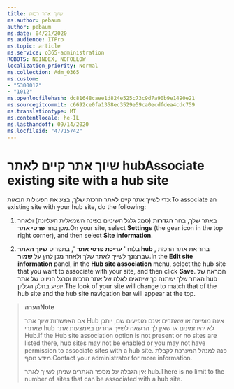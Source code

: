 ```yaml
---
title: שיוך אתר רכזת
ms.author: pebaum
author: pebaum
ms.date: 04/21/2020
ms.audience: ITPro
ms.topic: article
ms.service: o365-administration
ROBOTS: NOINDEX, NOFOLLOW
localization_priority: Normal
ms.collection: Adm_O365
ms.custom:
- "5300012"
- "1012"
ms.openlocfilehash: dc81648caee1d824e525c73c9d7a90b9e1490e21
ms.sourcegitcommit: c6692ce0fa1358ec3529e59ca0ecdfdea4cdc759
ms.translationtype: MT
ms.contentlocale: he-IL
ms.lasthandoff: 09/14/2020
ms.locfileid: "47715742"
---
```

# <a name="associate-existing-site-with-a-hub-site"></a><span data-ttu-id="27afb-102">שיוך אתר קיים לאתר hub</span><span class="sxs-lookup"><span data-stu-id="27afb-102">Associate existing site with a hub site</span></span>

<span data-ttu-id="27afb-103">כדי לשייך אתר קיים לאתר הרכזת שלך, בצע את הפעולות הבאות:</span><span class="sxs-lookup"><span data-stu-id="27afb-103">To associate an existing site with your hub site, do the following:</span></span>
  
1. <span data-ttu-id="27afb-104">באתר שלך, בחר **הגדרות** (סמל גלגל השיניים בפינה השמאלית העליונה) ולאחר מכן בחר **פרטי אתר**.</span><span class="sxs-lookup"><span data-stu-id="27afb-104">On your site, select **Settings** (the gear icon in the top right corner), and then select **Site information**.</span></span>

2. <span data-ttu-id="27afb-105">בלוח ' **עריכת פרטי אתר** ', בתפריט **שיוך האתר hub** , בחר את אתר הרכזת שברצונך לשייך לאתר שלך ולאחר מכן לחץ על **שמור**.</span><span class="sxs-lookup"><span data-stu-id="27afb-105">In the **Edit site information** panel, in the **Hub site association** menu, select the hub site that you want to associate with your site, and then click **Save**.</span></span> <span data-ttu-id="27afb-106">המראה של האתר שלך ישתנה כך שיתאים לאלה של אתר הרכזת וסרגל הניווט של אתר hub יופיע בחלק העליון.</span><span class="sxs-lookup"><span data-stu-id="27afb-106">The look of your site will change to match that of the hub site and the hub site navigation bar will appear at the top.</span></span>

><span data-ttu-id="27afb-107">**הערה**</span><span class="sxs-lookup"><span data-stu-id="27afb-107">**Note**</span></span>
>
><span data-ttu-id="27afb-108">אם האפשרות שיוך אתר Hub אינה מופיעה או שאתרים אינם מופיעים שם, ייתכן שאתרי hub לא יהיו זמינים או שאין לך הרשאה לשייך אתרים באמצעות אתר Hub.</span><span class="sxs-lookup"><span data-stu-id="27afb-108">If the Hub site association option is not present or no sites are listed there, hub sites may not be enabled or you may not have permission to associate sites with a hub site.</span></span> <span data-ttu-id="27afb-109">פנה למנהל המערכת לקבלת מידע נוסף.</span><span class="sxs-lookup"><span data-stu-id="27afb-109">Contact your administrator for more information.</span></span>
>
><span data-ttu-id="27afb-110">אין הגבלה על מספר האתרים שניתן לשייך לאתר hub.</span><span class="sxs-lookup"><span data-stu-id="27afb-110">There is no limit to the number of sites that can be associated with a hub site.</span></span>
  